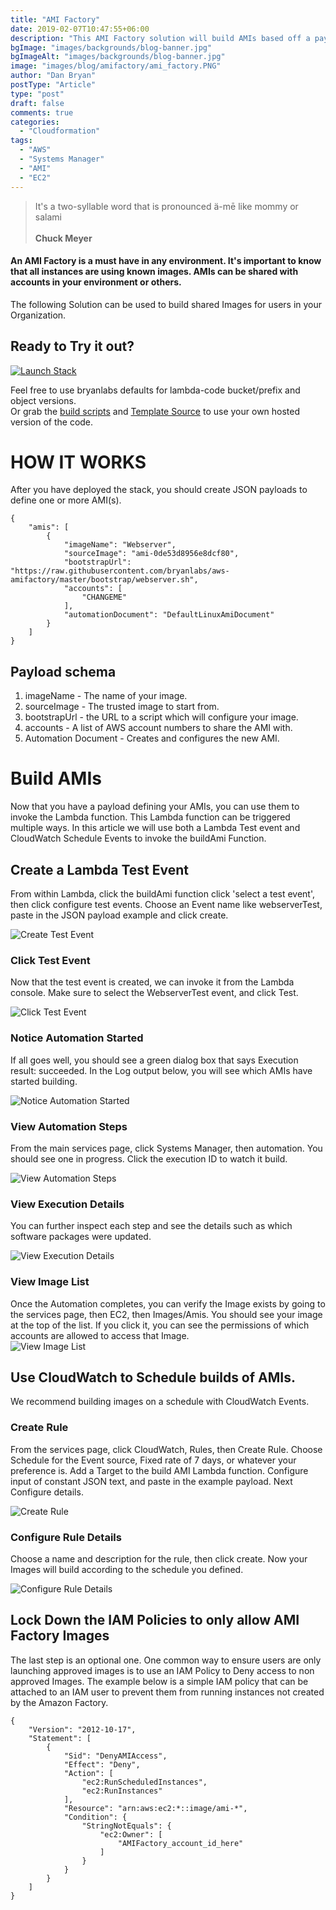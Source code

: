 ```yaml
---
title: "AMI Factory"
date: 2019-02-07T10:47:55+06:00
description: "This AMI Factory solution will build AMIs based off a payload."
bgImage: "images/backgrounds/blog-banner.jpg"
bgImageAlt: "images/backgrounds/blog-banner.jpg"
image: "images/blog/amifactory/ami_factory.PNG"
author: "Dan Bryan"
postType: "Article"
type: "post"
draft: false
comments: true
categories: 
  - "Cloudformation"
tags:
  - "AWS"
  - "Systems Manager"
  - "AMI"
  - "EC2"
---
```


>It's a two-syllable word that is pronounced ä-mē like mommy or salami<br><br> **Chuck Meyer**

#### An AMI Factory is a must have in any environment. It's important to know that all instances are using known images. AMIs can be shared with accounts in your environment or others. 

The following Solution can be used to build shared Images for users in your Organization.


## Ready to Try it out?

[![Launch Stack](https://cdn.rawgit.com/buildkite/cloudformation-launch-stack-button-svg/master/launch-stack.svg)](https://console.aws.amazon.com/cloudformation/home#/stacks/new?stackName=AmiFactory&templateURL=https://s3.amazonaws.com/bryanlabs-public/bryanlabs.net_files/blog/amifactory/AmiFactory.yml)

Feel free to use bryanlabs defaults for lambda-code bucket/prefix and object versions.  
Or grab the [build scripts](https://github.com/bryanlabs/aws-amifactory) and [Template Source](https://s3.amazonaws.com/bryanlabs/blog/AmiFactory/AmiFactory.template) to use your own hosted version of the code.  


# HOW IT WORKS
After you have deployed the stack, you should create JSON payloads to define one or more AMI(s). 


````
{
    "amis": [
        {
            "imageName": "Webserver",
            "sourceImage": "ami-0de53d8956e8dcf80",
            "bootstrapUrl": "https://raw.githubusercontent.com/bryanlabs/aws-amifactory/master/bootstrap/webserver.sh",
            "accounts": [
                "CHANGEME"
            ],
            "automationDocument": "DefaultLinuxAmiDocument"
        }
    ]
}
````

## Payload schema

1. imageName - The name of your image.
2. sourceImage - The trusted image to start from.
3. bootstrapUrl - the URL to a script which will configure your image.
4. accounts - A list of AWS account numbers to share the AMI with.
5. Automation Document - Creates and configures the new AMI.

# Build AMIs
Now that you have a payload defining your AMIs, you can use them to invoke the Lambda function. This Lambda function can be triggered multiple ways. In this article we will use both a Lambda Test event and CloudWatch Schedule Events to invoke the buildAmi Function.

## Create a Lambda Test Event  
From within Lambda, click the buildAmi function click 'select a test event', then click configure test events. Choose an Event name like webserverTest, paste in the JSON payload example and click create.  

![Create Test Event](../../images/blog/amifactory/configure_test_event.PNG)

### Click Test Event  
Now that the test event is created, we can invoke it from the Lambda console. Make sure to select the WebserverTest event, and click Test.  

![Click Test Event](../../images/blog/amifactory/test_event.PNG)  

### Notice Automation Started  
If all goes well, you should see a green dialog box that says Execution result: succeeded. In the Log output below, you will see which AMIs have started building.  

![Notice Automation Started](../../images/blog/amifactory/automation_started.PNG)

### View Automation Steps  
From the main services page, click Systems Manager, then automation. You should see one in progress. Click the execution ID to watch it build.  

![View Automation Steps](../../images/blog/amifactory/automation_steps.PNG)

### View Execution Details  
You can further inspect each step and see the details such as which software packages were updated.  

![View Execution Details](../../images/blog/amifactory/execution_details.PNG)

### View Image List  
Once the Automation completes, you can verify the Image exists by going to the services page, then EC2, then Images/Amis. You should see your image at the top of the list. If you click it, you can see the permissions of which accounts are allowed to access that Image.   
![View Image List](../../images/blog/amifactory/image_list.PNG)


## Use CloudWatch to Schedule builds of AMIs.

We recommend building images on a schedule with CloudWatch Events. 

### Create Rule  
From the services page, click CloudWatch, Rules, then Create Rule.  Choose Schedule for the Event source, Fixed rate of 7 days, or whatever your preference is. Add a Target to the build AMI Lambda function. Configure input of constant JSON text, and paste in the example payload. Next Configure details.

![Create Rule](../../images/blog/amifactory/create_rule.PNG)

### Configure Rule Details  
Choose a name and description for the rule, then click create. Now your Images will build according to the schedule you defined.

![Configure Rule Details](../../images/blog/amifactory/configure_rule_details.PNG)

## Lock Down the IAM Policies to only allow AMI Factory Images

The last step is an optional one. One common way to ensure users are only launching approved images is to use an IAM Policy to Deny access to non approved Images. The example below is a simple IAM policy that can be attached to an IAM user to prevent them from running instances not created by the Amazon Factory.


````
{
    "Version": "2012-10-17",
    "Statement": [
        {
            "Sid": "DenyAMIAccess",
            "Effect": "Deny",
            "Action": [
                "ec2:RunScheduledInstances",
                "ec2:RunInstances"
            ],
            "Resource": "arn:aws:ec2:*::image/ami-*",
            "Condition": {
                "StringNotEquals": {
                    "ec2:Owner": [
                        "AMIFactory_account_id_here"
                    ]
                }
            }
        }
    ]
}
````
